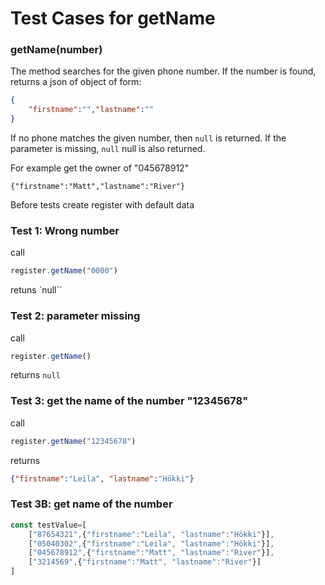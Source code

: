 # Test Cases for getName

### **getName(number)**

The method searches for the given phone number. If the number is found, returns a json of object of form:

```json
{
    "firstname":"","lastname":""
}
```

If no phone matches the given number, then `null` is returned.
If the parameter is missing, `null` null is also returned.

For example get the owner of "045678912"
````
{"firstname":"Matt","lastname":"River"}
````

Before tests create register with default data

### Test 1: Wrong number 
call
```js
register.getName("0000")
```

retuns `null``

### Test 2: parameter missing
call
```js
register.getName()
```
returns `null`

### Test 3: get the name of the number "12345678"
call 
```js
register.getName("12345678")
```


returns
```json
{"firstname":"Leila", "lastname":"Hökki"}
```

### Test 3B: get name of the number

```js
const testValue=[
    ["87654321",{"firstname":"Leila", "lastname":"Hökki"}],
    ["05040302",{"firstname":"Leila", "lastname":"Hökki"}],
    ["045678912",{"firstname":"Matt", "lastname":"River"}],
    ["3214569",{"firstname":"Matt", "lastname":"River"}]
]
```
